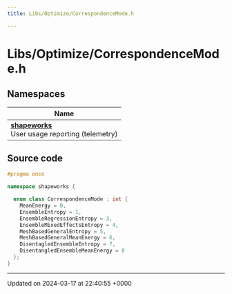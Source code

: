```yaml
---
title: Libs/Optimize/CorrespondenceMode.h

---
```


# Libs/Optimize/CorrespondenceMode.h



## Namespaces

| Name           |
| -------------- |
| **[shapeworks](../Namespaces/namespaceshapeworks.md)** <br>User usage reporting (telemetry)  |




## Source code

```cpp
#pragma once

namespace shapeworks {

  enum class CorrespondenceMode : int {
    MeanEnergy = 0,
    EnsembleEntropy = 1,
    EnsembleRegressionEntropy = 3,
    EnsembleMixedEffectsEntropy = 4,
    MeshBasedGeneralEntropy = 5,
    MeshBasedGeneralMeanEnergy = 6,
    DisentagledEnsembleEntropy = 7,
    DisentangledEnsembleMeanEnergy = 8
  };
}
```


-------------------------------

Updated on 2024-03-17 at 22:40:55 +0000
